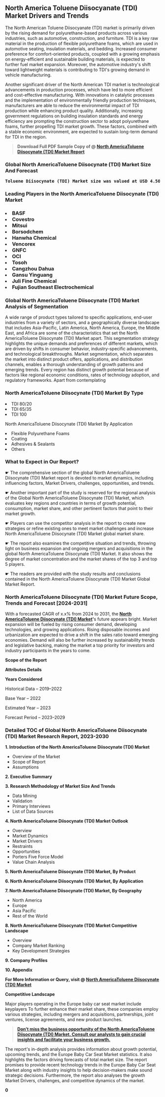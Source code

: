 <p><h2>North America Toluene Diisocyanate (TDI) Market Drivers and Trends</h2><p>The North American Toluene Diisocyanate (TDI) market is primarily driven by the rising demand for polyurethane-based products across various industries, such as automotive, construction, and furniture. TDI is a key raw material in the production of flexible polyurethane foams, which are used in automotive seating, insulation materials, and bedding. Increased consumer preference for comfort-oriented products, coupled with a growing emphasis on energy-efficient and sustainable building materials, is expected to further fuel market expansion. Moreover, the automotive industry's shift toward lightweight materials is contributing to TDI's growing demand in vehicle manufacturing.</p><p>Another significant driver of the North American TDI market is technological advancements in production processes, which have led to more efficient and cost-effective manufacturing. With innovations in catalytic processes and the implementation of environmentally friendly production techniques, manufacturers are able to reduce the environmental impact of TDI production while enhancing product quality. Additionally, increasing government regulations on building insulation standards and energy efficiency are prompting the construction sector to adopt polyurethane foams, further propelling TDI market growth. These factors, combined with a stable economic environment, are expected to sustain long-term demand for TDI in the region.</p></p><blockquote id="" class=""><strong>Download Full PDF Sample Copy of @&nbsp;<a href="https://www.verifiedmarketreports.com/download-sample/?rid=635472&utm_source=GitHub-Jan&utm_medium=281" target="_blank">North AmericaToluene Diisocynate (TDI) Market Report</a>&nbsp;&nbsp;</strong></blockquote><h3 id="" class=""><strong>Global&nbsp;North AmericaToluene Diisocynate (TDI) Market Size And Forecast</strong></h3><pre class="reader-text-block__code-block"><strong>Toluene Diisocynate (TDI) Market size was valued at USD 4.50 Billion in 2022 and is projected to reach USD 6.20 Billion by 2030, growing at a CAGR of 4.60% from 2024 to 2030.</strong></pre><h3 id="" class="">Leading Players in the&nbsp;North AmericaToluene Diisocynate (TDI) Market</h3><h3 class=""></Li><Li>BASF</Li><Li> Covestro</Li><Li> Mitsui</Li><Li> Borsodchem</Li><Li> Hanwha Chemical</Li><Li> Vencorex</Li><Li> GNFC</Li><Li> OCI</Li><Li> Tosoh</Li><Li> Cangzhou Dahua</Li><Li> Gansu Yinguang</Li><Li> Juli Fine Chemical</Li><Li> Fujian Southeast Electrochemical</h3><h3 id="" class="">Global&nbsp;North AmericaToluene Diisocynate (TDI) Market Analysis of Segmentation</h3><p id="" class="">A wide range of product types tailored to specific applications, end-user industries from a variety of sectors, and a geographically diverse landscape that includes Asia-Pacific, Latin America, North America, Europe, the Middle East, and Africa are some of the characteristics that set the North AmericaToluene Diisocynate (TDI) Market apart. This segmentation strategy highlights the unique demands and preferences of different markets, which are driven by shifts in consumer behavior, industry-specific advancements, and technological breakthroughs. Market segmentation, which separates the market into distinct product offers, applications, and distribution channels, enables a thorough understanding of growth patterns and emerging trends. Every region has distinct growth potential because of factors like regional economic conditions, rates of technology adoption, and regulatory frameworks. Apart from contemplating</p><h3 id="" class="">North AmericaToluene Diisocynate (TDI) Market&nbsp;By Type</h3><p></Li><Li>TDI 80/20</Li><Li> TDI 65/35</Li><Li> TDI 100</p><div class="" data-test-id=""><p>North AmericaToluene Diisocynate (TDI) Market&nbsp;By Application</p></div><p class=""></Li><Li>Flexible Polyurethane Foams</Li><Li> Coating</Li><Li> Adhesives & Sealants</Li><Li> Others</p><div class="" data-test-id=""><h3><span class="">What to Expect in Our Report?</span></h3></div><div class="" data-test-id=""><p><span class="">☛ The comprehensive section of the global North AmericaToluene Diisocynate (TDI) Market report is devoted to market dynamics, including influencing factors, Market Drivers, challenges, opportunities, and trends.</span></p></div><div class="" data-test-id=""><p><span class="">☛ Another important part of the study is reserved for the regional analysis of the Global North AmericaToluene Diisocynate (TDI) Market, which evaluates key regions and countries in terms of growth potential, consumption, market share, and other pertinent factors that point to their market growth.</span></p></div><div class="" data-test-id=""><p><span class="">☛ Players can use the competitor analysis in the report to create new strategies or refine existing ones to meet market challenges and increase North AmericaToluene Diisocynate (TDI) Market global market share.</span></p></div><div class="" data-test-id=""><p><span class="">☛ The report also examines the competitive situation and trends, throwing light on business expansion and ongoing mergers and acquisitions in the global North AmericaToluene Diisocynate (TDI) Market. It also shows the degree of market concentration and the market shares of the top 3 and top 5 players.</span></p></div><div class="" data-test-id=""><p><span class="">☛ The readers are provided with the study results and conclusions contained in the North AmericaToluene Diisocynate (TDI) Market Global Market Report.</span></p></div><div class="" data-test-id=""><h3><span class="">North AmericaToluene Diisocynate (TDI) Market Future Scope, Trends and Forecast [2024-2031]</span></h3></div><div class="" data-test-id=""><p><span class="">With a forecasted CAGR of x.x% from 2024 to 2031, the <strong><a href="https://www.verifiedmarketreports.com/download-sample/?rid=635472&utm_source=GitHub-Jan&utm_medium=281" target="_blank">North AmericaToluene Diisocynate (TDI) Market</a>'</strong>s future appears bright. Market expansion will be fueled by rising consumer demand, developing technologies, and growing applications. Rising disposable incomes and urbanization are expected to drive a shift in the sales ratio toward emerging economies. Demand will also be further increased by sustainability trends and legislative backing, making the market a top priority for investors and industry participants in the years to come.</span></p><p id="ember66" class="ember-view reader-text-block__paragraph"><strong>Scope of the Report</strong></p><p id="ember67" class="ember-view reader-text-block__paragraph"><strong>Attributes Details</strong></p><p id="ember68" class="ember-view reader-text-block__paragraph"><strong>Years Considered</strong></p><p id="ember69" class="ember-view reader-text-block__paragraph">Historical Data &ndash; 2019&ndash;2022</p><p id="ember70" class="ember-view reader-text-block__paragraph">Base Year &ndash; 2022</p><p id="ember71" class="ember-view reader-text-block__paragraph">Estimated Year &ndash; 2023</p><p id="ember72" class="ember-view reader-text-block__paragraph">Forecast Period &ndash; 2023&ndash;2029</p></div><h3 id="" class="">Detailed TOC of Global North AmericaToluene Diisocynate (TDI) Market Research Report, 2023-2030</h3><p id="" class=""><strong>1. Introduction of the North AmericaToluene Diisocynate (TDI) Market</strong></p><ul><li>Overview of the Market</li><li>Scope of Report</li><li>Assumptions</li></ul><p id="" class=""><strong>2. Executive Summary</strong></p><p id="" class=""><strong>3. Research Methodology of Market Size And Trends</strong></p><ul><li>Data Mining</li><li>Validation</li><li>Primary Interviews</li><li>List of Data Sources</li></ul><p id="" class=""><strong>4. North AmericaToluene Diisocynate (TDI) Market Outlook</strong></p><ul><li>Overview</li><li>Market Dynamics</li><li>Market Drivers</li><li>Restraints</li><li>Opportunities</li><li>Porters Five Force Model</li><li>Value Chain Analysis</li></ul><p id="" class=""><strong>5. North AmericaToluene Diisocynate (TDI) Market, By Product</strong></p><p id="" class=""><strong>6. North AmericaToluene Diisocynate (TDI) Market, By Application</strong></p><p id="" class=""><strong>7. North AmericaToluene Diisocynate (TDI) Market, By Geography</strong></p><ul><li>North America</li><li>Europe</li><li>Asia Pacific</li><li>Rest of the World</li></ul><p id="" class=""><strong>8. North AmericaToluene Diisocynate (TDI) Market Competitive Landscape</strong></p><ul><li>Overview</li><li>Company Market Ranking</li><li>Key Development Strategies</li></ul><p id="" class=""><strong>9. Company Profiles</strong></p><p id="" class=""><strong>10. Appendix</strong></p><p><strong>For More Information or Query, visit&nbsp;@ <a href="https://www.verifiedmarketreports.com/product/toluene-diisocynate-tdi-market/" target="_blank">North AmericaToluene Diisocynate (TDI) Market</a></strong></p><p id="ember61" class="ember-view reader-text-block__paragraph"><strong>Competitive Landscape</strong></p><p id="ember62" class="ember-view reader-text-block__paragraph">Major players operating in the Europe baby car seat market include keyplayers To further enhance their market share, these companies employ various strategies, including mergers and acquisitions, partnerships, joint ventures, license agreements, and new product launches.</p><blockquote id="ember63" class="ember-view reader-text-block__blockquote"><strong><a href="https://www.verifiedmarketreports.com/download-sample/?rid=635472&utm_source=GitHub-Jan&utm_medium=281" target="_blank">Don&rsquo;t miss the business opportunity of the North AmericaToluene Diisocynate (TDI) Market. Consult our analysts to gain crucial insights and facilitate your business growth.</a></strong></blockquote><p id="ember64" class="ember-view reader-text-block__paragraph">The report's in-depth analysis provides information about growth potential, upcoming trends, and the Europe Baby Car Seat Market statistics. It also highlights the factors driving forecasts of total market size. The report promises to provide recent technology trends in the Europe Baby Car Seat Market along with industry insights to help decision-makers make sound strategic decisions. Furthermore, the report also analyses the growth Market Drivers, challenges, and competitive dynamics of the market.</p><p class="ember-view reader-text-block__paragraph"><strong>0</strong></p>
